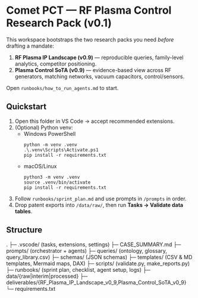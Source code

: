 # Comet PCT — RF Plasma Control Research Pack (v0.1)

This workspace bootstraps the two research packs you need *before* drafting a mandate:
1) **RF Plasma IP Landscape (v0.9)** — reproducible queries, family-level analytics, competitor positioning.
2) **Plasma Control SoTA (v0.9)** — evidence-based view across RF generators, matching networks, vacuum capacitors, control/sensors.

Open `runbooks/how_to_run_agents.md` to start.

## Quickstart
1) Open this folder in VS Code → accept recommended extensions.
2) (Optional) Python venv:
   - Windows PowerShell
     ```
     python -m venv .venv
     .\.venv\Scripts\Activate.ps1
     pip install -r requirements.txt
     ```
   - macOS/Linux
     ```
     python3 -m venv .venv
     source .venv/bin/activate
     pip install -r requirements.txt
     ```
3) Follow `runbooks/sprint_plan.md` and use prompts in `/prompts` in order.
4) Drop patent exports into `/data/raw/`, then run **Tasks → Validate data tables**.

## Structure
.
├─ .vscode/  (tasks, extensions, settings)
├─ CASE_SUMMARY.md
├─ prompts/  (orchestrator + agents)
├─ queries/  (ontology, glossary, query_library.csv)
├─ schemas/  (JSON schemas)
├─ templates/ (CSV & MD templates, Mermaid maps, DAX)
├─ scripts/  (validate.py, make_reports.py)
├─ runbooks/ (sprint plan, checklist, agent setup, logs)
├─ data/{raw|interim|processed}
├─ deliverables/{RF_Plasma_IP_Landscape_v0_9,Plasma_Control_SoTA_v0_9}
└─ requirements.txt
